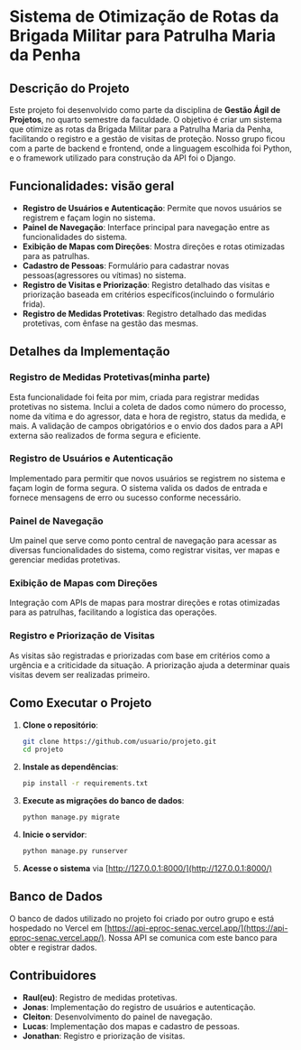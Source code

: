 # Sistema de Otimização de Rotas da Brigada Militar para Patrulha Maria da Penha

## Descrição do Projeto

Este projeto foi desenvolvido como parte da disciplina de **Gestão Ágil de Projetos**, no quarto semestre da faculdade. O objetivo é criar um sistema que otimize as rotas da Brigada Militar para a Patrulha Maria da Penha, facilitando o registro e a gestão de visitas de proteção. Nosso grupo ficou com a parte de backend e frontend, onde a linguagem escolhida foi Python, e o framework utilizado para construção da API foi o Django.

## Funcionalidades: visão geral

- **Registro de Usuários e Autenticação**: Permite que novos usuários se registrem e façam login no sistema.
- **Painel de Navegação**: Interface principal para navegação entre as funcionalidades do sistema.
- **Exibição de Mapas com Direções**: Mostra direções e rotas otimizadas para as patrulhas.
- **Cadastro de Pessoas**: Formulário para cadastrar novas pessoas(agressores ou vítimas) no sistema.
- **Registro de Visitas e Priorização**: Registro detalhado das visitas e priorização baseada em critérios específicos(incluindo o formulário frida).
- **Registro de Medidas Protetivas**: Registro detalhado das medidas protetivas, com ênfase na gestão das mesmas.

## Detalhes da Implementação

### Registro de Medidas Protetivas(minha parte)

Esta funcionalidade foi feita por mim, criada para registrar medidas protetivas no sistema. Inclui a coleta de dados como número do processo, nome da vítima e do agressor, data e hora de registro, status da medida, e mais. A validação de campos obrigatórios e o envio dos dados para a API externa são realizados de forma segura e eficiente.

### Registro de Usuários e Autenticação

Implementado para permitir que novos usuários se registrem no sistema e façam login de forma segura. O sistema valida os dados de entrada e fornece mensagens de erro ou sucesso conforme necessário.

### Painel de Navegação

Um painel que serve como ponto central de navegação para acessar as diversas funcionalidades do sistema, como registrar visitas, ver mapas e gerenciar medidas protetivas.

### Exibição de Mapas com Direções

Integração com APIs de mapas para mostrar direções e rotas otimizadas para as patrulhas, facilitando a logística das operações.

### Registro e Priorização de Visitas

As visitas são registradas e priorizadas com base em critérios como a urgência e a criticidade da situação. A priorização ajuda a determinar quais visitas devem ser realizadas primeiro.

## Como Executar o Projeto

1. **Clone o repositório**:
    ```bash
    git clone https://github.com/usuario/projeto.git
    cd projeto
    ```

2. **Instale as dependências**:
    ```bash
    pip install -r requirements.txt
    ```

3. **Execute as migrações do banco de dados**:
    ```bash
    python manage.py migrate
    ```

4. **Inicie o servidor**:
    ```bash
    python manage.py runserver
    ```

5. **Acesse o sistema** via [http://127.0.0.1:8000/](http://127.0.0.1:8000/)

## Banco de Dados

O banco de dados utilizado no projeto foi criado por outro grupo e está hospedado no Vercel em [https://api-eproc-senac.vercel.app/](https://api-eproc-senac.vercel.app/). Nossa API se comunica com este banco para obter e registrar dados.

## Contribuidores

- **Raul(eu)**: Registro de medidas protetivas.
- **Jonas**: Implementação do registro de usuários e autenticação.
- **Cleiton**: Desenvolvimento do painel de navegação.
- **Lucas**: Implementação dos mapas e cadastro de pessoas.
- **Jonathan**: Registro e priorização de visitas.


